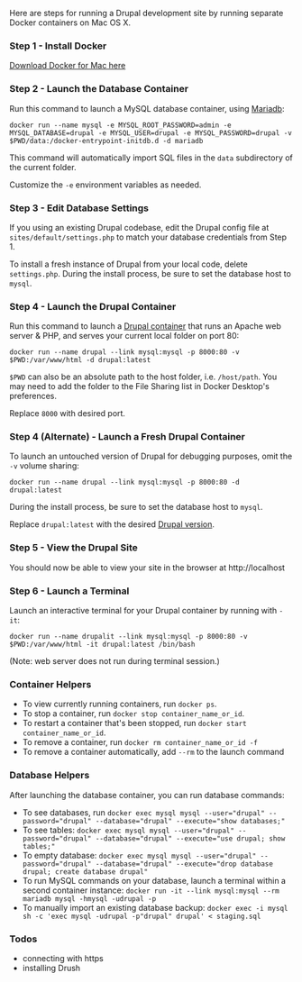 Here are steps for running a Drupal development site by running separate Docker containers on Mac OS X.

### Step 1 - Install Docker

[Download Docker for Mac here](https://hub.docker.com/?overlay=onboarding)

### Step 2 - Launch the Database Container

Run this command to launch a MySQL database container, using [Mariadb](https://hub.docker.com/_/mariadb):

`docker run --name mysql -e MYSQL_ROOT_PASSWORD=admin -e MYSQL_DATABASE=drupal -e MYSQL_USER=drupal -e MYSQL_PASSWORD=drupal -v $PWD/data:/docker-entrypoint-initdb.d -d mariadb`

This command will automatically import SQL files in the `data` subdirectory of the current folder.

Customize the `-e` environment variables as needed.

### Step 3 - Edit Database Settings

If you using an existing Drupal codebase, edit the Drupal config file at `sites/default/settings.php` to match your database credentials from Step 1.

To install a fresh instance of Drupal from your local code, delete `settings.php`. During the install process, be sure to set the database host to `mysql`.

### Step 4 - Launch the Drupal Container

Run this command to launch a [Drupal container](https://hub.docker.com/_/drupal) that runs an Apache web server & PHP, and serves your current local folder on port 80:

`docker run --name drupal --link mysql:mysql -p 8000:80 -v $PWD:/var/www/html -d drupal:latest`

`$PWD` can also be an absolute path to the host folder, i.e. `/host/path`. You may need to add the folder to the File Sharing list in Docker Desktop's preferences.

Replace `8000` with desired port.

### Step 4 (Alternate) - Launch a Fresh Drupal Container

To launch an untouched version of Drupal for debugging purposes, omit the `-v` volume sharing:

`docker run --name drupal --link mysql:mysql -p 8000:80 -d drupal:latest`

During the install process, be sure to set the database host to `mysql`.

Replace `drupal:latest` with the desired [Drupal version](https://hub.docker.com/_/drupal?tab=tags).

### Step 5 - View the Drupal Site

You should now be able to view your site in the browser at http://localhost

### Step 6 - Launch a Terminal

Launch an interactive terminal for your Drupal container by running with `-it`:

`docker run --name drupalit --link mysql:mysql -p 8000:80 -v $PWD:/var/www/html -it drupal:latest /bin/bash`

(Note: web server does not run during terminal session.)

### Container Helpers

- To view currently running containers, run `docker ps`.
- To stop a container, run `docker stop container_name_or_id`.
- To restart a container that's been stopped, run `docker start container_name_or_id`.
- To remove a container, run `docker rm container_name_or_id -f`
- To remove a container automatically, add `--rm` to the launch command

### Database Helpers

After launching the database container, you can run database commands:

- To see databases, run `docker exec mysql mysql --user="drupal" --password="drupal" --database="drupal" --execute="show databases;"`
- To see tables: `docker exec mysql mysql --user="drupal" --password="drupal" --database="drupal" --execute="use drupal; show tables;"`
- To empty database: `docker exec mysql mysql --user="drupal" --password="drupal" --database="drupal" --execute="drop database drupal; create database drupal"`
- To run MySQL commands on your database, launch a terminal within a second container instance: `docker run -it --link mysql:mysql --rm mariadb mysql -hmysql -udrupal -p`
- To manually import an existing database backup: `docker exec -i mysql sh -c 'exec mysql -udrupal -p"drupal" drupal' < staging.sql`

### Todos
- connecting with https
- installing Drush
